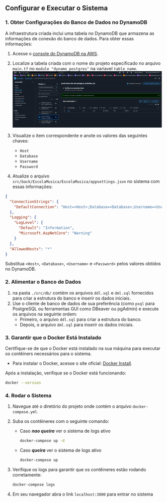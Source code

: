 ﻿## **Configurar e Executar o Sistema**

### **1. Obter Configurações do Banco de Dados no DynamoDB**

A infraestrutura criada inclui uma tabela no DynamoDB que armazena as informações de conexão do banco de dados. Para obter essas informações:

1. Acesse o [console do DynamoDB na AWS](https://us-east-1.console.aws.amazon.com/dynamodbv2/home?region=us-east-1#item-explorer).
2. Localize a tabela criada com o nome do projeto especificado no arquivo `main.tf` no `module "dynamo_postgres"` na variavel `table_name`.
   ![DynamoDB](../images/dynamodb.png)
3. Visualize o item correspondente e anote os valores das seguintes chaves:
    - `Host`
    - `Database`
    - `Username`
    - `Password`

4. Atualize o arquivo `src/back/EscolaMusica/EscolaMusica/appsettings.json` no sistema com essas informações:

```json
{
  "ConnectionStrings": {
    "DefaultConnection": "Host=<Host>;Database=<Database>;Username=<Username>;Password=<Password>"
  },
  "Logging": {
    "LogLevel": {
      "Default": "Information",
      "Microsoft.AspNetCore": "Warning"
    }
  },
  "AllowedHosts": "*"
}
```

Substitua `<Host>`, `<Database>`, `<Username>` e `<Password>` pelos valores obtidos no DynamoDB.

### **2. Alimentar o Banco de Dados**

1. na pasta `./src/db/` contém os arquivos `ddl.sql` e `dml.sql` fornecidos para criar a estrutura do banco e inserir os dados iniciais.
2. Use o cliente de banco de dados de sua preferência (como `psql` para PostgreSQL ou ferramentas GUI como DBeaver ou pgAdmin) e execute os arquivos na seguinte ordem:
    - Primeiro, o arquivo `ddl.sql` para criar a estrutura do banco.
    - Depois, o arquivo `dml.sql` para inserir os dados iniciais.

### **3. Garantir que o Docker Está Instalado**

Certifique-se de que o Docker está instalado na sua máquina para executar os contêiners necessários para o sistema.
- Para instalar o Docker, acesse o site oficial: [Docker Install](https://www.docker.com/get-started).

Após a instalação, verifique se o Docker está funcionando:
```bash
docker --version
```

### **4. Rodar o Sistema**

1. Navegue até o diretório do projeto onde contém o arquivo `docker-compose.yml`.
2. Suba os contêineres com o seguinte comando:
   - Caso __*nao queira*__ ver o sistema de logs ativo
      ```bash
      docker-compose up -d
      ```
   - Caso __*queira*__  ver o sistema de logs ativo
      ```bash
      docker-compose up
      ```
3. Verifique os logs para garantir que os contêineres estão rodando corretamente:
   ```bash
   docker-compose logs
   ```

4. Em seu navegador abra o link `localhost:3000` para entrar no sistema
